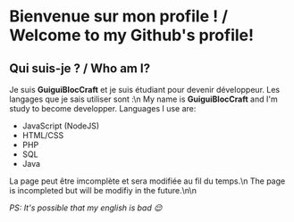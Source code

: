 # Bienvenue sur mon profile ! / Welcome to my Github's profile!

## Qui suis-je ? / Who am I?

Je suis **GuiguiBlocCraft** et je suis étudiant pour devenir développeur. Les langages que je sais utiliser sont :\n
My name is **GuiguiBlocCraft** and I'm study to become developper. Languages I use are:

- JavaScript (NodeJS)
- HTML/CSS
- PHP
- SQL
- Java

La page peut être imcomplète et sera modifiée au fil du temps.\n
The page is incompleted but will be modifiy in the future.\n\n

*PS: It's possible that my english is bad 😌*
